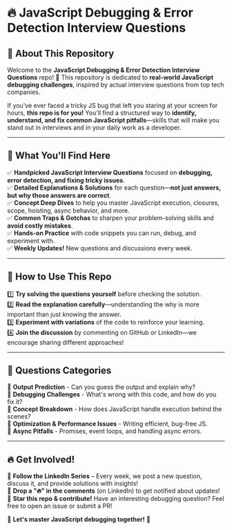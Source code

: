 # 🔥 JavaScript Debugging & Error Detection Interview Questions

## 🚀 About This Repository
Welcome to the **JavaScript Debugging & Error Detection Interview Questions** repo! 🎯 This repository is dedicated to **real-world JavaScript debugging challenges**, inspired by actual interview questions from top tech companies.

If you've ever faced a tricky JS bug that left you staring at your screen for hours, **this repo is for you!** You'll find a structured way to **identify, understand, and fix common JavaScript pitfalls**—skills that will make you stand out in interviews and in your daily work as a developer.

---

## 📌 What You'll Find Here

✅ **Handpicked JavaScript Interview Questions** focused on **debugging, error detection, and fixing tricky issues**.  
✅ **Detailed Explanations & Solutions** for each question—**not just answers, but why those answers are correct**.  
✅ **Concept Deep Dives** to help you master JavaScript execution, closures, scope, hoisting, async behavior, and more.  
✅ **Common Traps & Gotchas** to sharpen your problem-solving skills and **avoid costly mistakes**.  
✅ **Hands-on Practice** with code snippets you can run, debug, and experiment with.  
✅ **Weekly Updates!** New questions and discussions every week.  

---

## 🎯 How to Use This Repo

1️⃣ **Try solving the questions yourself** before checking the solution.  
2️⃣ **Read the explanation carefully**—understanding the why is more important than just knowing the answer.  
3️⃣ **Experiment with variations** of the code to reinforce your learning.  
4️⃣ **Join the discussion** by commenting on GitHub or LinkedIn—we encourage sharing different approaches!

---

## 📂 Questions Categories

🔹 **Output Prediction** - Can you guess the output and explain why?  
🔹 **Debugging Challenges** - What's wrong with this code, and how do you fix it?  
🔹 **Concept Breakdown** - How does JavaScript handle execution behind the scenes?  
🔹 **Optimization & Performance Issues** - Writing efficient, bug-free JS.  
🔹 **Async Pitfalls** - Promises, event loops, and handling async errors.  

---

## 🔥 Get Involved!

📢 **Follow the LinkedIn Series** – Every week, we post a new question, discuss it, and provide solutions with insights!  
💬 **Drop a "🔥" in the comments** (on LinkedIn) to get notified about updates!  
🔗 **Star this repo & contribute!** Have an interesting debugging question? Feel free to open an issue or submit a PR!  

📌 **Let's master JavaScript debugging together!** 🚀
